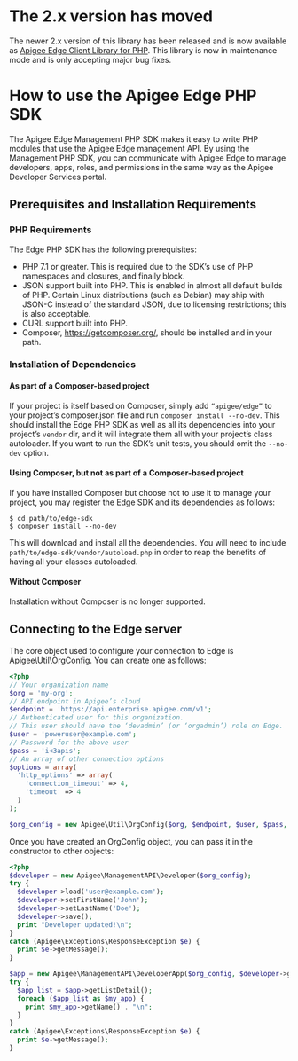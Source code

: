 # The 2.x version has moved
The newer 2.x version of this library has been released and is now available as [Apigee Edge Client Library for PHP](https://github.com/apigee/apigee-client-php/releases).
This library is now in maintenance mode and is only accepting major bug fixes.

# How to use the Apigee Edge PHP SDK

The Apigee Edge Management PHP SDK makes it easy to write PHP modules that use
the Apigee Edge management API. By using the Management PHP SDK, you can
communicate with Apigee Edge to manage developers, apps, roles, and permissions
in the same way as the Apigee Developer Services portal.

## Prerequisites and Installation Requirements
### PHP Requirements

The Edge PHP SDK has the following prerequisites:

* PHP 7.1 or greater. This is required due to the SDK’s use of PHP namespaces
  and closures, and finally block.
* JSON support built into PHP. This is enabled in almost all default builds of
  PHP. Certain Linux distributions (such as Debian) may ship with JSON-C
  instead of the standard JSON, due to licensing restrictions; this is also
  acceptable.
* CURL support built into PHP.
* Composer, https://getcomposer.org/, should be installed and in your path.

### Installation of Dependencies
#### As part of a Composer-based project

If your project is itself based on Composer, simply add `“apigee/edge”`
to your project’s composer.json file and run `composer install --no-dev`.  This
should install the Edge PHP SDK as well as all its dependencies into your
project’s `vendor` dir, and it will integrate them all with your project’s class
autoloader. If you want to run the SDK’s unit tests, you should omit the
`--no-dev` option.

#### Using Composer, but not as part of a Composer-based project

If you have installed Composer but choose not to use it to manage your project,
you may register the Edge SDK and its dependencies as follows:
```
$ cd path/to/edge-sdk
$ composer install --no-dev
```

This will download and install all the dependencies. You will need to include
`path/to/edge-sdk/vendor/autoload.php` in order to reap the benefits of having
all your classes autoloaded.

#### Without Composer

Installation without Composer is no longer supported.

## Connecting to the Edge server

The core object used to configure your connection to Edge is Apigee\Util\OrgConfig.  You can create one as follows:
```php
<?php
// Your organization name
$org = 'my-org';
// API endpoint in Apigee’s cloud
$endpoint = 'https://api.enterprise.apigee.com/v1';
// Authenticated user for this organization.
// This user should have the ‘devadmin’ (or ‘orgadmin’) role on Edge.
$user = 'poweruser@example.com';
// Password for the above user
$pass = 'i<3apis';
// An array of other connection options
$options = array(
  'http_options' => array(
    'connection_timeout' => 4,
    'timeout' => 4
  )
);

$org_config = new Apigee\Util\OrgConfig($org, $endpoint, $user, $pass, $options);
```

Once you have created an OrgConfig object, you can pass it in the constructor to other objects:

```php
<?php
$developer = new Apigee\ManagementAPI\Developer($org_config);
try {
  $developer->load('user@example.com');
  $developer->setFirstName('John');
  $developer->setLastName('Doe');
  $developer->save();
  print "Developer updated!\n";
}
catch (Apigee\Exceptions\ResponseException $e) {
  print $e->getMessage();
}

$app = new Apigee\ManagementAPI\DeveloperApp($org_config, $developer->getEmail());
try {
  $app_list = $app->getListDetail();
  foreach ($app_list as $my_app) {
    print $my_app->getName() . "\n";
  }
}
catch (Apigee\Exceptions\ResponseException $e) {
  print $e->getMessage();
}
```
